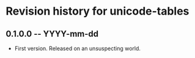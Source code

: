# Revision history for unicode-tables

## 0.1.0.0 -- YYYY-mm-dd

* First version. Released on an unsuspecting world.
